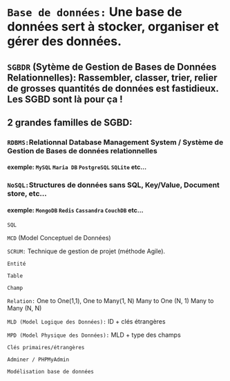 # `Base de données:` Une base de données sert à stocker, organiser et gérer des données. 

## `SGBDR` (Sytème de Gestion de Bases de Données Relationnelles): Rassembler, classer, trier, relier de grosses quantités de données est fastidieux. Les SGBD sont là pour ça !

## 2 grandes familles de SGBD:

### `RDBMS:`Relationnal Database Management System / Système de Gestion de Bases de données relationnelles

#### exemple: `MySQL` `Maria DB` `PostgreSQL` `SQLite` etc…

### `NoSQL:`Structures de données sans SQL, Key/Value, Document store, etc…

#### exemple: `MongoDB` `Redis` `Cassandra` `CouchDB` etc…

`SQL`


`MCD` (Model Conceptuel de Données)

`SCRUM:` Technique de gestion de projet (méthode Agile).

`Entité`

`Table`

`Champ`

`Relation:` One to One(1,1), One to Many(1, N) Many to One (N, 1) Many to Many (N, N)

`MLD (Model Logique des Données):` ID + clés étrangères

`MPD (Model Physique des Données):` MLD + type des champs

`Clés primaires/étrangères`

`Adminer / PHPMyAdmin`

`Modélisation base de données`